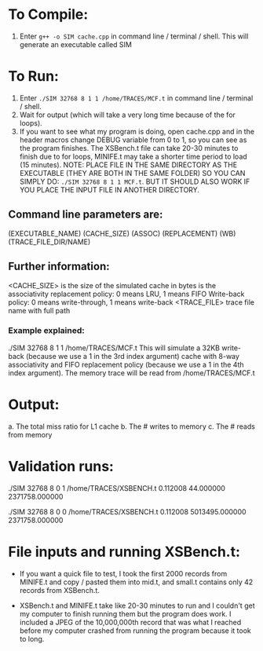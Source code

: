 # To Compile:

1. Enter ```g++ -o SIM cache.cpp``` in command line / terminal / shell.
This will generate an executable called SIM

# To Run:

1. Enter ```./SIM 32768 8 1 1 /home/TRACES/MCF.t``` in command line / terminal / shell.
2. Wait for output (which will take a very long time because of the for loops).
3. If you want to see what my program is doing, open cache.cpp and in the header macros change DEBUG variable from 0 to 1, so you can see as the program finishes. The XSBench.t file can take 20-30 minutes to finish due to for loops, MINIFE.t may take a shorter time period to load (15 minutes).
NOTE: PLACE FILE IN THE SAME DIRECTORY AS THE EXECUTABLE (THEY ARE BOTH IN THE SAME FOLDER) SO YOU CAN SIMPLY DO: ```./SIM 32768 8 1 1 MCF.t```. BUT IT SHOULD ALSO WORK IF YOU PLACE THE INPUT FILE IN ANOTHER DIRECTORY.

## Command line parameters are:
(EXECUTABLE_NAME) (CACHE_SIZE) (ASSOC) (REPLACEMENT) (WB) (TRACE_FILE_DIR/NAME)

## Further information:
<CACHE_SIZE> is the size of the simulated cache in bytes
<ASSOC> is the associativity
<REPLACEMENT> replacement policy: 0 means LRU, 1 means FIFO
<WB> Write-back policy: 0 means write-through, 1 means write-back
<TRACE_FILE> trace file name with full path

### Example explained:
./SIM 32768 8 1 1 /home/TRACES/MCF.t
This will simulate a 32KB write-back (because we use a 1 in the 3rd index argument) cache with 8-way associativity and FIFO replacement policy (because we use a 1 in the 4th index argument). The memory trace will be read from /home/TRACES/MCF.t

# Output:

a. The total miss ratio for L1 cache
b. The # writes to memory
c. The # reads from memory

# Validation runs:

./SIM 32768 8 0 1 /home/TRACES/XSBENCH.t
0.112008 
44.000000 
2371758.000000

./SIM 32768 8 0 0 /home/TRACES/XSBENCH.t
0.112008 
5013495.000000
2371758.000000

# File inputs and running XSBench.t:
- If you want a quick file to test, I took the first 2000 records from MINIFE.t and copy / pasted them into mid.t, and small.t contains only 42 records from XSBench.t.

- XSBench.t and MINIFE.t take like 20-30 minutes to run and I couldn't get my computer to finish running them but the program does work. I included a JPEG of the 10,000,000th record that was what I reached before my computer crashed from running the program because it took to long.
